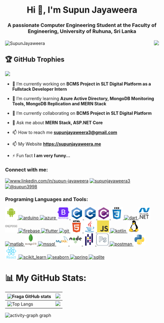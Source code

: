 <h1 align="center">Hi 👋, I'm Supun Jayaweera</h1>
<h3 align="center">A passionate Computer Engineering Student at the Faculty of Engineering, University of Ruhuna, Sri Lanka</h3>
<h4 align="center"> </h4> 

<!--
<img align="center" alt="Coding" width="800" height="200" src="https://media3.giphy.com/media/26tn33aiTi1jkl6H6/giphy.gif">-->

<div style="display: flex; justify-content: space-between; align-items: center;">
        <img src="https://komarev.com/ghpvc/?username=SupunJayaweera&label=Profile%20views&color=0e75b6&style=flat" alt="SupunJayaweera" />
        <a href="https://user-badge.committers.top/sri_lanka/SupunJayaweera">
            <img src="https://user-badge.committers.top/sri_lanka/SupunJayaweera.svg" />
        </a>
<!--         <a href="https://user-badge.committers.top/sri_lanka/SupunJayaweera">
            <img src="https://user-badge.committers.top/sri_lanka_public/SupunJayaweera.svg" />
        </a> -->
</div>
</p>


## 🏆 GitHub Trophies
![](https://github-profile-trophy.vercel.app/?username=SupunJayaweera&theme=darkhub&no-frame=false&no-bg=false&margin-w=4)

- 🔭 I’m currently working on **BCMS Project in SLT Digital Platform as a Fullstack Developer Intern**

- 🌱 I’m currently learning **Azure Active Directory, MongoDB Monitoring Tools, MongoDB Replication and MERN Stack**

- 👯 I’m currently collaborating on **BCMS Project in SLT Digital Platform**

<!-- - 🤝 I’m looking for help with **BCMS Project** -->

- 💬 Ask me about **MERN Stack, ASP.NET Core**

- 📫 How to reach me **supunjayaweera3@gmail.com**

- 📫 My Website **https://supunjayaweera.me**

- ⚡ Fun fact **I am very funny...**

<h3 align="left">Connect with me:</h3>
<p align="left">
<a href="https://www.linkedin.com/in/supun-jayaweera/" target="blank"><img align="center" src="https://raw.githubusercontent.com/rahuldkjain/github-profile-readme-generator/master/src/images/icons/Social/linked-in-alt.svg" alt="www.linkedin.com/in/supun-jayaweera" height="30" width="40" /></a>
<a href="https://www.leetcode.com/supunjayaweera3" target="blank"><img align="center" src="https://raw.githubusercontent.com/rahuldkjain/github-profile-readme-generator/master/src/images/icons/Social/leet-code.svg" alt="supunjayaweera3" height="30" width="40" /></a>
<a href="https://www.hackerrank.com/profile/EG_2020_3998" target="blank"><img align="center" src="https://raw.githubusercontent.com/rahuldkjain/github-profile-readme-generator/master/src/images/icons/Social/hackerearth.svg" alt="@supun3998" height="30" width="40" /></a>
</p>

<h3 align="left">Programing Languages and Tools:</h3>
<p align="left"> <a href="https://developer.android.com" target="_blank" rel="noreferrer"> <img src="https://raw.githubusercontent.com/devicons/devicon/master/icons/android/android-original-wordmark.svg" alt="android" width="40" height="40"/> </a> <a href="https://www.arduino.cc/" target="_blank" rel="noreferrer"> <img src="https://cdn.worldvectorlogo.com/logos/arduino-1.svg" alt="arduino" width="40" height="40"/> </a> <a href="https://azure.microsoft.com/en-in/" target="_blank" rel="noreferrer"> <img src="https://www.vectorlogo.zone/logos/microsoft_azure/microsoft_azure-icon.svg" alt="azure" width="40" height="40"/> </a> <a href="https://getbootstrap.com" target="_blank" rel="noreferrer"> <img src="https://raw.githubusercontent.com/devicons/devicon/master/icons/bootstrap/bootstrap-plain-wordmark.svg" alt="bootstrap" width="40" height="40"/> </a> <a href="https://www.cprogramming.com/" target="_blank" rel="noreferrer"> <img src="https://raw.githubusercontent.com/devicons/devicon/master/icons/c/c-original.svg" alt="c" width="40" height="40"/> </a> <a href="https://www.w3schools.com/cpp/" target="_blank" rel="noreferrer"> <img src="https://raw.githubusercontent.com/devicons/devicon/master/icons/cplusplus/cplusplus-original.svg" alt="cplusplus" width="40" height="40"/> </a> <a href="https://www.w3schools.com/cs/" target="_blank" rel="noreferrer"> <img src="https://raw.githubusercontent.com/devicons/devicon/master/icons/csharp/csharp-original.svg" alt="csharp" width="40" height="40"/> </a> <a href="https://www.w3schools.com/css/" target="_blank" rel="noreferrer"> <img src="https://raw.githubusercontent.com/devicons/devicon/master/icons/css3/css3-original-wordmark.svg" alt="css3" width="40" height="40"/> </a> <a href="https://dart.dev" target="_blank" rel="noreferrer"> <img src="https://www.vectorlogo.zone/logos/dartlang/dartlang-icon.svg" alt="dart" width="40" height="40"/> </a> <a href="https://dotnet.microsoft.com/" target="_blank" rel="noreferrer"> <img src="https://raw.githubusercontent.com/devicons/devicon/master/icons/dot-net/dot-net-original-wordmark.svg" alt="dotnet" width="40" height="40"/> </a> <a href="https://expressjs.com" target="_blank" rel="noreferrer"> <img src="https://raw.githubusercontent.com/devicons/devicon/master/icons/express/express-original-wordmark.svg" alt="express" width="40" height="40"/> </a> <a href="https://firebase.google.com/" target="_blank" rel="noreferrer"> <img src="https://www.vectorlogo.zone/logos/firebase/firebase-icon.svg" alt="firebase" width="40" height="40"/> </a> <a href="https://flutter.dev" target="_blank" rel="noreferrer"> <img src="https://www.vectorlogo.zone/logos/flutterio/flutterio-icon.svg" alt="flutter" width="40" height="40"/> </a> <a href="https://git-scm.com/" target="_blank" rel="noreferrer"> <img src="https://www.vectorlogo.zone/logos/git-scm/git-scm-icon.svg" alt="git" width="40" height="40"/> </a> <a href="https://www.w3.org/html/" target="_blank" rel="noreferrer"> <img src="https://raw.githubusercontent.com/devicons/devicon/master/icons/html5/html5-original-wordmark.svg" alt="html5" width="40" height="40"/> </a> <a href="https://www.java.com" target="_blank" rel="noreferrer"> <img src="https://raw.githubusercontent.com/devicons/devicon/master/icons/java/java-original.svg" alt="java" width="40" height="40"/> </a> <a href="https://developer.mozilla.org/en-US/docs/Web/JavaScript" target="_blank" rel="noreferrer"> <img src="https://raw.githubusercontent.com/devicons/devicon/master/icons/javascript/javascript-original.svg" alt="javascript" width="40" height="40"/> </a> <a href="https://kotlinlang.org" target="_blank" rel="noreferrer"> <img src="https://www.vectorlogo.zone/logos/kotlinlang/kotlinlang-icon.svg" alt="kotlin" width="40" height="40"/> </a> <a href="https://www.linux.org/" target="_blank" rel="noreferrer"> <img src="https://raw.githubusercontent.com/devicons/devicon/master/icons/linux/linux-original.svg" alt="linux" width="40" height="40"/> </a> <a href="https://www.mathworks.com/" target="_blank" rel="noreferrer"> <img src="https://upload.wikimedia.org/wikipedia/commons/2/21/Matlab_Logo.png" alt="matlab" width="40" height="40"/> </a> <a href="https://www.mongodb.com/" target="_blank" rel="noreferrer"> <img src="https://raw.githubusercontent.com/devicons/devicon/master/icons/mongodb/mongodb-original-wordmark.svg" alt="mongodb" width="40" height="40"/> </a> <a href="https://www.microsoft.com/en-us/sql-server" target="_blank" rel="noreferrer"> <img src="https://www.svgrepo.com/show/303229/microsoft-sql-server-logo.svg" alt="mssql" width="40" height="40"/> </a> <a href="https://www.mysql.com/" target="_blank" rel="noreferrer"> <img src="https://raw.githubusercontent.com/devicons/devicon/master/icons/mysql/mysql-original-wordmark.svg" alt="mysql" width="40" height="40"/> </a> <a href="https://nodejs.org" target="_blank" rel="noreferrer"> <img src="https://raw.githubusercontent.com/devicons/devicon/master/icons/nodejs/nodejs-original-wordmark.svg" alt="nodejs" width="40" height="40"/> </a> <a href="https://pandas.pydata.org/" target="_blank" rel="noreferrer"> <img src="https://raw.githubusercontent.com/devicons/devicon/2ae2a900d2f041da66e950e4d48052658d850630/icons/pandas/pandas-original.svg" alt="pandas" width="40" height="40"/> </a> <a href="https://www.photoshop.com/en" target="_blank" rel="noreferrer"> <img src="https://raw.githubusercontent.com/devicons/devicon/master/icons/photoshop/photoshop-line.svg" alt="photoshop" width="40" height="40"/> </a> <a href="https://postman.com" target="_blank" rel="noreferrer"> <img src="https://www.vectorlogo.zone/logos/getpostman/getpostman-icon.svg" alt="postman" width="40" height="40"/> </a> <a href="https://www.python.org" target="_blank" rel="noreferrer"> <img src="https://raw.githubusercontent.com/devicons/devicon/master/icons/python/python-original.svg" alt="python" width="40" height="40"/> </a> <a href="https://reactjs.org/" target="_blank" rel="noreferrer"> <img src="https://raw.githubusercontent.com/devicons/devicon/master/icons/react/react-original-wordmark.svg" alt="react" width="40" height="40"/> </a> <a href="https://scikit-learn.org/" target="_blank" rel="noreferrer"> <img src="https://upload.wikimedia.org/wikipedia/commons/0/05/Scikit_learn_logo_small.svg" alt="scikit_learn" width="40" height="40"/> </a> <a href="https://seaborn.pydata.org/" target="_blank" rel="noreferrer"> <img src="https://seaborn.pydata.org/_images/logo-mark-lightbg.svg" alt="seaborn" width="40" height="40"/> </a> <a href="https://spring.io/" target="_blank" rel="noreferrer"> <img src="https://www.vectorlogo.zone/logos/springio/springio-icon.svg" alt="spring" width="40" height="40"/> </a> <a href="https://www.sqlite.org/" target="_blank" rel="noreferrer"> <img src="https://www.vectorlogo.zone/logos/sqlite/sqlite-icon.svg" alt="sqlite" width="40" height="40"/> </a> </p>


# 📊 My GitHub Stats:

<!--
![](https://github-readme-stats.vercel.app/api?username=SupunJayaweera&theme=dark&hide_border=false&include_all_commits=true&count_private=true)  
![](https://github-readme-streak-stats.herokuapp.com/?user=SupunJayaweera&theme=dark&hide_border=false)


 ![](https://github-readme-stats.vercel.app/api/top-langs/?username=SupunJayaweera&theme=dark&hide_border=false&include_all_commits=true&count_private=true&layout=compact) 

 ![Top Langs](https://github-readme-stats.vercel.app/api/top-langs/?username=SupunJayaweera&theme=dark) 

 ### 🔝 Top Contributed Repo

 ![](https://github-contributor-stats.vercel.app/api?username=SupunJayaweera&limit=5&theme=dark&combine_all_yearly_contributions=true)

-->



|     ![Fraga GitHub stats](https://github-readme-stats.vercel.app/api?username=SupunJayaweera&show_icons=true&theme=dark&count_private=true)        |      ![](https://github-readme-streak-stats.herokuapp.com/?user=SupunJayaweera&theme=dark&hide_border=false)                                                                                                 |
| --------------------------------------------------------------------------------------------------------------------------------- | ----------------------------------------------------------------------------------------------------------------------------------------------------------------------------------------------------------------- |
| ![Top Langs](https://github-readme-stats.vercel.app/api/top-langs/?username=SupunJayaweera&theme=dark) | ![](https://github-contributor-stats.vercel.app/api?username=SupunJayaweera&limit=5&theme=dark&combine_all_yearly_contributions=true) |

 <img src="https://github-readme-activity-graph.vercel.app/graph?username=SupunJayaweera&radius=16&theme=github-compact&area=true&order=5" height="250" alt="activity-graph graph"  />
 


 






